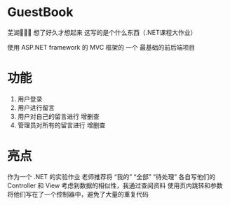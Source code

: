 # GuestBook
芜湖🎉🎉🎉
想了好久才想起来 这写的是个什么东西（.NET课程大作业）

使用 ASP.NET framework 的 MVC 框架的 一个 最基础的前后端项目

# 功能
 1. 用户登录
 2. 用户进行留言
 3. 用户对自己的留言进行 增删查
 3. 管理员对所有的留言进行 增删查

# 亮点
  作为一个 .NET 的实验作业 
  老师推荐将 “我的” “全部” “待处理” 各自写他们的Controller 和 View
  考虑到数据的相似性，我通过查阅资料 使用页内跳转和参数 将他们写在了一个控制器中，避免了大量的重复代码
